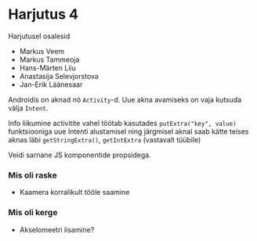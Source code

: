 # Harjutus 4

Harjutusel osalesid
- Markus Veem 
- Markus Tammeoja
- Hans-Märten Liiu
- Anastasija Selevjorstova
- Jan-Erik Läänesaar

Androidis on aknad nö `Activity`-d. Uue akna avamiseks on vaja kutsuda välja `Intent`.

Info liikumine activitite vahel töötab kasutades `putExtra("key", value)` funktsiooniga uue Intenti alustamisel ning järgmisel aknal saab kätte teises aknas läbi `getStringExtra()`, `getIntExtra` (vastavalt tüübile)

Veidi sarnane JS komponentide propsidega.

### Mis oli raske
- Kaamera korralikult tööle saamine

### Mis oli kerge
- Akselomeetri lisamine?
